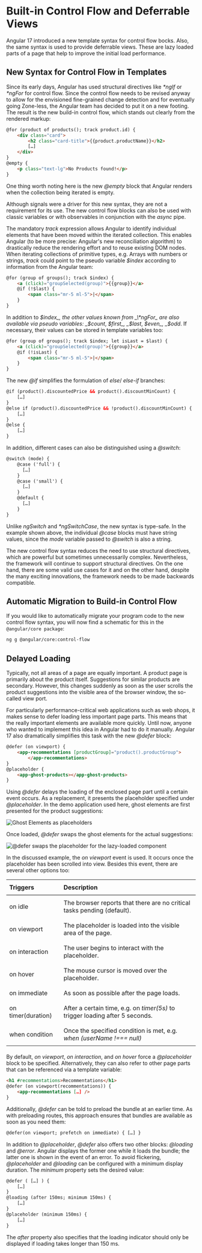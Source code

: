 # Built-in Control Flow and Deferrable Views

Angular 17 introduced a new template syntax for control flow bocks. Also, the same syntax is used to provide deferrable views. These are lazy loaded parts of a page that help to improve the initial load performance. 

## New Syntax for Control Flow in Templates

Since its early days, Angular has used structural directives like _\*ngIf_ or _\*ngFor_ for control flow. Since the control flow needs to be revised anyway to allow for the envisioned fine-grained change detection and for eventually going Zone-less, the Angular team has decided to put it on a new footing. The result is the new build-in control flow, which stands out clearly from the rendered markup:

```html
@for (product of products(); track product.id) {
    <div class="card">
        <h2 class="card-title">{{product.productName}}</h2>
        […]
    </div>
}
@empty {
    <p class="text-lg">No Products found!</p>
}
```

One thing worth noting here is the new _@empty_ block that Angular renders when the collection being iterated is empty.

Although signals were a driver for this new syntax, they are not a requirement for its use. The new control flow blocks can also be used with classic variables or with observables in conjunction with the _async_ pipe.

The mandatory _track_ expression allows Angular to identify individual elements that have been moved within the iterated collection. This enables Angular (to be more precise: Angular's new reconciliation algorithm) to drastically reduce the rendering effort and to reuse existing DOM nodes. When iterating collections of primitive types, e.g. Arrays with numbers or strings, _track_ could point to the pseudo variable _$index_ according to information from the Angular team:

```html
@for (group of groups(); track $index) {
    <a (click)="groupSelected(group)">{{group}}</a>
    @if (!$last) { 
        <span class="mr-5 ml-5">|</span> 
    }
}
```

In addition to _$index_, the other values known from _\*ngFor_ are also available via pseudo variables: _$count_, _$first_, _$last_, _$even_, _$odd_. If necessary, their values can be stored in template variables too:

```html
@for (group of groups(); track $index; let isLast = $last) {
    <a (click)="groupSelected(group)">{{group}}</a>
    @if (!isLast) { 
        <span class="mr-5 ml-5">|</span> 
    }
}
```

The new _@if_ simplifies the formulation of _else_/ _else-if_ branches:

```html
@if (product().discountedPrice && product().discountMinCount) {
    […]
}
@else if (product().discountedPrice && !product().discountMinCount) {
    […]
}
@else {
    […]
}
```

In addition, different cases can also be distinguished using a _@switch_:

```html
@switch (mode) {
    @case ('full') {
	  […]
    }
    @case ('small') {
      […]
    }
    @default {
      […]
    }
}
```

Unlike _ngSwitch_ and _\*ngSwitchCase_, the new syntax is type-safe. In the example shown above, the individual _@case_ blocks must have string values, since the _mode_ variable passed to _@switch_ is also a string.

The new control flow syntax reduces the need to use structural directives, which are powerful but sometimes unnecessarily complex. Nevertheless, the framework will continue to support structural directives. On the one hand, there are some valid use cases for it and on the other hand, despite the many exciting innovations, the framework needs to be made backwards compatible.

## Automatic Migration to Build-in Control Flow

If you would like to automatically migrate your program code to the new control flow syntax, you will now find a schematic for this in the `@angular/core package`:

```bash
ng g @angular/core:control-flow
```

## Delayed Loading

Typically, not all areas of a page are equally important. A product page is primarily about the product itself. Suggestions for similar products are secondary. However, this changes suddenly as soon as the user scrolls the product suggestions into the visible area of the browser window, the so-called view port.

For particularly performance-critical web applications such as web shops, it makes sense to defer loading less important page parts. This means that the really important elements are available more quickly. Until now, anyone who wanted to implement this idea in Angular had to do it manually. Angular 17 also dramatically simplifies this task with the new _@defer_ block:

```html
@defer (on viewport) {
    <app-recommentations [productGroup]="product().productGroup">
        </app-recommentations>
}
@placeholder {
    <app-ghost-products></app-ghost-products>
}
```

Using _@defer_ delays the loading of the enclosed page part until a certain event occurs. As a replacement, it presents the placeholder specified under _@placeholder_. In the demo application used here, ghost elements are first presented for the product suggestions:

![Ghost Elements as placeholders](images/ghost-element.png)

Once loaded, _@defer_ swaps the ghost elements for the actual suggestions:

![@defer swaps the placeholder for the lazy-loaded component](images/ghost-element-2.png)

In the discussed example, the _on viewport_ event is used. It occurs once the placeholder has been scrolled into view. Besides this event, there are several other options too:

<style>
table th, table td {
  text-align: left;
  padding-top: 10px;
  padding-bottom: 10px;
  padding-right: 10px;
}
</style>

<table style="margin-bottom: 20px">
<thead>
<tr style="border-bottom: solid 1px black">
<th><strong>Triggers</strong></th>
<th><strong>Description</strong></th>
</tr>
</thead>
<tbody>
<tr>
<td>on idle</td>
<td>The browser reports that there are no critical tasks pending (default).</td>
</tr>
<tr>
<td>on viewport</td>
<td>The placeholder is loaded into the visible area of the page.</td>
</tr>
<tr>
<td>on interaction</td>
<td>The user begins to interact with the placeholder.</td>
</tr>
<tr>
<td>on hover</td>
<td>The mouse cursor is moved over the placeholder.</td>
</tr>
<tr>
<td>on immediate</td>
<td>As soon as possible after the page loads.</td>
</tr>
<tr>
<td>on timer(duration)</td>
<td>After a certain time, e.g. on <em>timer(5s)</em> to trigger loading after 5 seconds.</td>
</tr>
<tr>
<td>when condition</td>
<td>Once the specified condition is met, e.g. <em>when (userName !=== null)</em></td>
</tr>
</tbody>
</table>



By default, _on viewport_, _on interaction_, and _on hover_ force a _@placeholder_ block to be specified. Alternatively, they can also refer to other page parts that can be referenced via a template variable:

```html
<h1 #recommentations>Recommentations</h1> 
@defer (on viewport(recommentations)) { 
    <app-recommentations […] />
} 
```

Additionally, _@defer_ can be told to preload the bundle at an earlier time. As with preloading routes, this approach ensures that bundles are available as soon as you need them:

```html
@defer(on viewport; prefetch on immediate) { […] }
```

In addition to _@placeholder_, _@defer_ also offers two other blocks: _@loading_ and _@error_. Angular displays the former one while it loads the bundle; the latter one is shown in the event of an error. To avoid flickering, _@placeholder_ and _@loading_ can be configured with a minimum display duration. The _minimum_ property sets the desired value:

```html
@defer ( […] ) { 
    […] 
} 
@loading (after 150ms; minimum 150ms) { 
    […] 
} 
@placeholder (minimum 150ms) { 
    […] 
}
```

The _after_ property also specifies that the loading indicator should only be displayed if loading takes longer than 150 ms.

